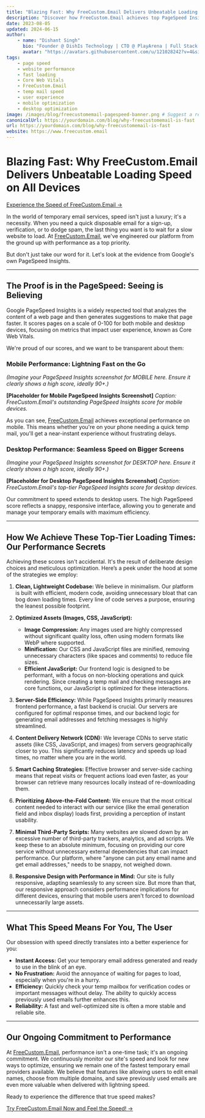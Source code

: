 ```yaml
---
title: "Blazing Fast: Why FreeCustom.Email Delivers Unbeatable Loading Speed on All Devices"
description: "Discover how FreeCustom.Email achieves top PageSpeed Insights scores, ensuring the fastest temporary email experience on desktop and mobile. Learn about our optimization secrets."
date: 2023-08-05
updated: 2024-06-15
author:
    - name: "Dishant Singh"
      bio: "Founder @ DishIs Technology | CTO @ PlayArena | Full Stack & Python Developer | ML/ DL Developer | Problem Solver | Math & Science Teacher"
      avatar: "https://avatars.githubusercontent.com/u/121028242?v=4&size=64"
tags:
    - page speed
    - website performance
    - fast loading
    - Core Web Vitals
    - FreeCustom.Email
    - temp mail speed
    - user experience
    - mobile optimization
    - desktop optimization
image: /images/blog/freecustomemail-pagespeed-banner.png # Suggest a relevant banner image
canonicalUrl: https://yourdomain.com/blog/why-freecustomemail-is-fast
url: https://yourdomain.com/blog/why-freecustomemail-is-fast
website: https://www.freecustom.email
---
```


# Blazing Fast: Why FreeCustom.Email Delivers Unbeatable Loading Speed on All Devices

[Experience the Speed of FreeCustom.Email →](https://www.freecustom.email)

In the world of temporary email services, speed isn't just a luxury; it's a necessity. When you need a quick disposable email for a sign-up, verification, or to dodge spam, the last thing you want is to wait for a slow website to load. At [FreeCustom.Email](https://www.freecustom.email), we've engineered our platform from the ground up with performance as a top priority.

But don't just take our word for it. Let's look at the evidence from Google's own PageSpeed Insights.

---

## The Proof is in the PageSpeed: Seeing is Believing

Google PageSpeed Insights is a widely respected tool that analyzes the content of a web page and then generates suggestions to make that page faster. It scores pages on a scale of 0-100 for both mobile and desktop devices, focusing on metrics that impact user experience, known as Core Web Vitals.

We're proud of our scores, and we want to be transparent about them:

### Mobile Performance: Lightning Fast on the Go

*(Imagine your PageSpeed Insights screenshot for MOBILE here. Ensure it clearly shows a high score, ideally 90+.)*

**[Placeholder for Mobile PageSpeed Insights Screenshot]**
*Caption: FreeCustom.Email's outstanding PageSpeed Insights score for mobile devices.*

As you can see, [FreeCustom.Email](https://www.freecustom.email) achieves exceptional performance on mobile. This means whether you're on your phone needing a quick temp mail, you'll get a near-instant experience without frustrating delays.

### Desktop Performance: Seamless Speed on Bigger Screens

*(Imagine your PageSpeed Insights screenshot for DESKTOP here. Ensure it clearly shows a high score, ideally 90+.)*

**[Placeholder for Desktop PageSpeed Insights Screenshot]**
*Caption: FreeCustom.Email's top-tier PageSpeed Insights score for desktop devices.*

Our commitment to speed extends to desktop users. The high PageSpeed score reflects a snappy, responsive interface, allowing you to generate and manage your temporary emails with maximum efficiency.

---

## How We Achieve These Top-Tier Loading Times: Our Performance Secrets

Achieving these scores isn't accidental. It's the result of deliberate design choices and meticulous optimization. Here’s a peek under the hood at some of the strategies we employ:

1.  **Clean, Lightweight Codebase:**
    We believe in minimalism. Our platform is built with efficient, modern code, avoiding unnecessary bloat that can bog down loading times. Every line of code serves a purpose, ensuring the leanest possible footprint.

2.  **Optimized Assets (Images, CSS, JavaScript):**
    *   **Image Compression:** Any images used are highly compressed without significant quality loss, often using modern formats like WebP where supported.
    *   **Minification:** Our CSS and JavaScript files are minified, removing unnecessary characters (like spaces and comments) to reduce file sizes.
    *   **Efficient JavaScript:** Our frontend logic is designed to be performant, with a focus on non-blocking operations and quick rendering. Since creating a temp mail and checking messages are core functions, our JavaScript is optimized for these interactions.

3.  **Server-Side Efficiency:**
    While PageSpeed Insights primarily measures frontend performance, a fast backend is crucial. Our servers are configured for optimal response times, and our backend logic for generating email addresses and fetching messages is highly streamlined.

4.  **Content Delivery Network (CDN):**
    We leverage CDNs to serve static assets (like CSS, JavaScript, and images) from servers geographically closer to you. This significantly reduces latency and speeds up load times, no matter where you are in the world.

5.  **Smart Caching Strategies:**
    Effective browser and server-side caching means that repeat visits or frequent actions load even faster, as your browser can retrieve many resources locally instead of re-downloading them.

6.  **Prioritizing Above-the-Fold Content:**
    We ensure that the most critical content needed to interact with our service (like the email generation field and inbox display) loads first, providing a perception of instant usability.

7.  **Minimal Third-Party Scripts:**
    Many websites are slowed down by an excessive number of third-party trackers, analytics, and ad scripts. We keep these to an absolute minimum, focusing on providing our core service without unnecessary external dependencies that can impact performance. Our platform, where "anyone can put any email name and get email addresses," needs to be snappy, not weighed down.

8.  **Responsive Design with Performance in Mind:**
    Our site is fully responsive, adapting seamlessly to any screen size. But more than that, our responsive approach considers performance implications for different devices, ensuring that mobile users aren't forced to download unnecessarily large assets.

---

## What This Speed Means For You, The User

Our obsession with speed directly translates into a better experience for you:

*   **Instant Access:** Get your temporary email address generated and ready to use in the blink of an eye.
*   **No Frustration:** Avoid the annoyance of waiting for pages to load, especially when you're in a hurry.
*   **Efficiency:** Quickly check your temp mailbox for verification codes or important messages without delay. The ability to quickly access previously used emails further enhances this.
*   **Reliability:** A fast and well-optimized site is often a more stable and reliable site.

---

## Our Ongoing Commitment to Performance

At [FreeCustom.Email](https://www.freecustom.email), performance isn't a one-time task; it's an ongoing commitment. We continuously monitor our site's speed and look for new ways to optimize, ensuring we remain one of the fastest temporary email providers available. We believe that features like allowing users to edit email names, choose from multiple domains, and save previously used emails are even more valuable when delivered with lightning speed.

Ready to experience the difference that true speed makes?

[Try FreeCustom.Email Now and Feel the Speed! →](https://www.freecustom.email)